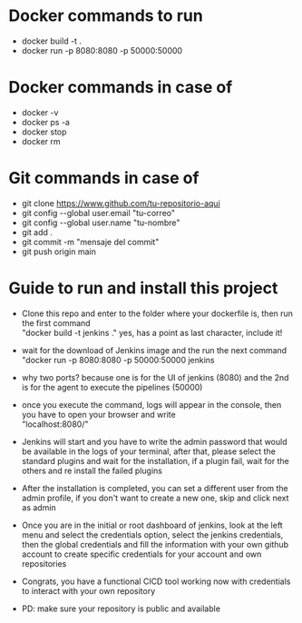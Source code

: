# Docker commands to run <br>
- docker build -t <containerName> . <br>
- docker run -p 8080:8080 -p 50000:50000 <containerName> <br>

# Docker commands in case of
- docker -v <br>
- docker ps -a <br>
- docker stop <containerId> <br>
- docker rm <containerId> <br>

# Git commands in case of <br>
- git clone https://www.github.com/tu-repositorio-aqui <br>
- git config --global user.email "tu-correo" <br>
- git config --global user.name "tu-nombre" <br>
- git add . <br>
- git commit -m "mensaje del commit" <br>
- git push origin main <br>


# Guide to run and install this project

- Clone this repo and enter to the folder where your dockerfile is, then run the first command <br>
    "docker build -t jenkins ." yes, has a point as last character, include it!<br>
- wait for the download of Jenkins image and the run the next command <br>
    "docker run -p 8080:8080 -p 50000:50000 jenkins <br>
- why two ports? because one is for the UI of jenkins (8080) and the 2nd is for the agent to execute the pipelines (50000) <br>
- once you execute the command, logs will appear in the console, then you have to open your browser and write <br>
    "localhost:8080/" <br>
- Jenkins will start and you have to write the admin password that would be available in the logs of your terminal, after that, please select the standard plugins and wait for the installation, if a plugin fail, wait for the others and re install the failed plugins <br>
- After the installation is completed, you can set a different user from the admin profile, if you don't want to create a new one, skip and click next as admin <br>
- Once you are in the initial or root dashboard of jenkins, look at the left menu and select the credentials option, select the jenkins credentials, then the global credentials and fill the information with your own github account to create specific credentials for your account and own repositories <br>

- Congrats, you have a functional CICD tool working now with credentials to interact with your own repository
- PD: make sure your repository is public and available
